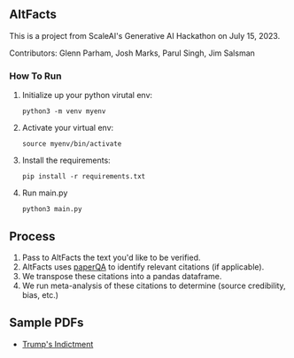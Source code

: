 ## AltFacts

This is a project from ScaleAI's Generative AI Hackathon on July 15, 2023.

Contributors: Glenn Parham, Josh Marks, Parul Singh, Jim Salsman

### How To Run

1. Initialize up your python virutal env:

   `python3 -m venv myenv`

2. Activate your virtual env:

   `source myenv/bin/activate`

3. Install the requirements:

   `pip install -r requirements.txt`

4. Run main.py

   `python3 main.py`

## Process

1. Pass to AltFacts the text you'd like to be verified.
2. AltFacts uses [paperQA](https://github.com/whitead/paper-qa) to identify relevant citations (if applicable).
3. We transpose these citations into a pandas dataframe.
4. We run meta-analysis of these citations to determine (source credibility, bias, etc.)

## Sample PDFs

- [Trump's Indictment](https://www.justice.gov/storage/US_v_Trump-Nauta_23-80101.pdf)
